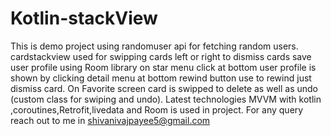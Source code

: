 # Kotlin-stackView
This is demo project using randomuser api for fetching random users.
cardstackview used for swipping cards left or right to dismiss cards
save user profile using Room library on star menu click at bottom
user profile is shown by clicking detail menu at bottom
rewind button use to rewind just dismiss card.
On Favorite screen card is swipped to delete as well as undo (custom class for swiping and undo).
Latest technologies MVVM with kotlin ,coroutines,Retrofit,livedata and Room is used in project.
For any query reach out to me in shivanivajpayee5@gmail.com
